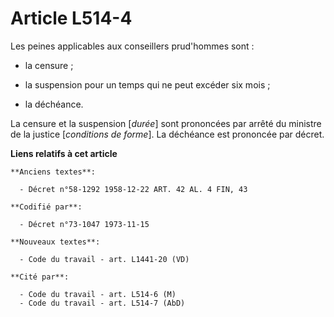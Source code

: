 # Article L514-4

Les peines applicables aux conseillers prud'hommes sont :

- la censure ;

- la suspension pour un temps qui ne peut excéder six mois ;

- la déchéance.

La censure et la suspension [*durée*] sont prononcées par arrêté du ministre de la justice [*conditions de forme*]. La
déchéance est prononcée par décret.

**Liens relatifs à cet article**

	**Anciens textes**:

	  - Décret n°58-1292 1958-12-22 ART. 42 AL. 4 FIN, 43

	**Codifié par**:

	  - Décret n°73-1047 1973-11-15

	**Nouveaux textes**:

	  - Code du travail - art. L1441-20 (VD)

	**Cité par**:

	  - Code du travail - art. L514-6 (M)
	  - Code du travail - art. L514-7 (AbD)
